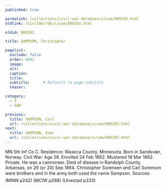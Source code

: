 ```yaml
---
published: true

permalink: /collections/civil-war-database/s/sam/009292.html
oldlink: /CivilWar/db/s/sam/009292.html

oldid: 009292

title: SAMPSON, Christopher

pagelist:
  exclude: false
  order: 9292
  image: 
  alt:
  caption:
  title:
  subtitle:      # Defaults to page subtitle
  teaser:

category: 
  - S 
  - SAM

previous:
  title: SAMPSON, Carl
  url: /collections/civil-war-database/s/sam/009291.html  
next:
  title: SAMPSON, Ever
  url: /collections/civil-war-database/s/sam/009293.html   
---
```

MN 5th Inf Co C. Residence: Waseca County, Minnesota. Born in Sandsv&aelig;r, Norway. Civil War: Age 26. Enrolled 24 Feb 1862. Mustered 18 Mar 1862. Private. He was a cannoneer. Died of disease in Randolph County, Arkansas, on 26 (or 20) Sep 1864. Christopher Sorensen and Carl Sorenson were brothers and in the army both used the name &#147;Sampson&#148;. Sources: (MINN p242) (MCIW p288) (Ulvestad p333)
